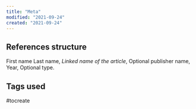 ```yaml
---
title: "Meta"
modified: "2021-09-24"
created: "2021-09-24"
---
```


## References structure

First name Last name, _Linked name of the article_, Optional publisher name, Year, Optional type.

## Tags used

#tocreate
